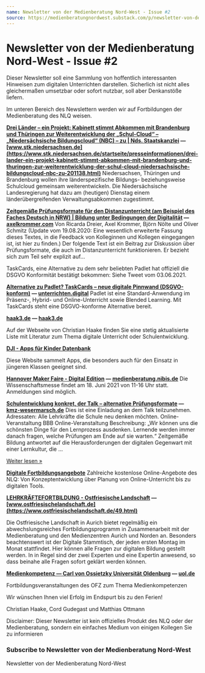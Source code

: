 ```yaml
---
name: Newsletter von der Medienberatung Nord-West - Issue #2
source: https://medienberatungnordwest.substack.com/p/newsletter-von-der-medienberatung-nord-west-issue-2-640751
---
```


# Newsletter von der Medienberatung Nord-West - Issue #2

Dieser Newsletter soll eine Sammlung von hoffentlich interessanten Hinweisen zum digitalen Unterrichten darstellen. Sicherlich ist nicht alles gleichermaßen umsetzbar oder sofort nutzbar, soll aber Denkanstöße liefern.

Im unteren Bereich des Newslettern werden wir auf Fortbildungen der Medienberatung des NLQ weisen.

**[Drei Länder – ein Projekt: Kabinett stimmt Abkommen mit Brandenburg und Thüringen zur Weiterentwicklung der „Schul-Cloud“ – „Niedersächsische Bildungscloud“ (NBC) – zu | Nds. Staatskanzlei](https://www.stk.niedersachsen.de/startseite/presseinformationen/drei-lander-ein-projekt-kabinett-stimmt-abkommen-mit-brandenburg-und-thuringen-zur-weiterentwicklung-der-schul-cloud-niedersachsische-bildungscloud-nbc-zu-201138.html?utm_campaign=Newsletter%20von%20der%20Medienberatung%20Nord-West&utm_medium=email&utm_source=Revue%20newsletter) — [www.stk.niedersachsen.de](https://www.stk.niedersachsen.de/startseite/presseinformationen/drei-lander-ein-projekt-kabinett-stimmt-abkommen-mit-brandenburg-und-thuringen-zur-weiterentwicklung-der-schul-cloud-niedersachsische-bildungscloud-nbc-zu-201138.html)** Niedersachsen, Thüringen und Brandenburg wollen ihre länderspezifische Bildungs- beziehungsweise Schulcloud gemeinsam weiterentwickeln. Die Niedersächsische Landesregierung hat dazu am (heutigen) Dienstag einem länderübergreifenden Verwaltungsabkommen zugestimmt.

**[Zeitgemäße Prüfungsformate für den Distanzunterricht (am Beispiel des Faches Deutsch in NRW) | Bildung unter Bedingungen der Digitalität](https://axelkrommer.com/2020/08/06/zeitgemase-prufungsformate-fur-den-distanzunterricht-am-beispiel-des-faches-deutsch-in-nrw/?utm_campaign=Newsletter%20von%20der%20Medienberatung%20Nord-West&utm_medium=email&utm_source=Revue%20newsletter) — [axelkrommer.com](https://axelkrommer.com/2020/08/06/zeitgemase-prufungsformate-fur-den-distanzunterricht-am-beispiel-des-faches-deutsch-in-nrw/)** Von Ricarda Dreier, Axel Krommer, Björn Nölte und Oliver Schmitz (Update vom 19.08.2020: Eine wesentlich erweiterte Fassung dieses Textes, in die Feedback von Kolleginnen und Kollegen eingegangen ist, ist hier zu finden.) Der folgende Text ist ein Beitrag zur Diskussion über Prüfungsformate, die auch im Distanzunterricht funktionieren. Er bezieht sich zum Teil sehr explizit auf…

TaskCards, eine Alternative zu dem sehr beliebten Padlet hat offiziell die DSGVO Konformität bestätigt bekommen: Siehe Tweet vom 03.06.2021.

**[Alternative zu Padlet? TaskCards – neue digitale Pinnwand (DSGVO-konform)](https://unterrichten.digital/2021/03/08/padlet-alternative-taskcards/?utm_campaign=Newsletter%20von%20der%20Medienberatung%20Nord-West&utm_medium=email&utm_source=Revue%20newsletter) — [unterrichten.digital](https://unterrichten.digital/2021/03/08/padlet-alternative-taskcards/)** Padlet ist eine Standard-Anwendung im Präsenz-, Hybrid- und Online-Unterricht sowie Blended Learning. Mit TaskCards steht eine DSGVO-konforme Alternative bereit.

**[haak3.de](https://haak3.de/B-cherliste-c388e5b975b4401f88c115db8df513f2?utm_campaign=Newsletter%20von%20der%20Medienberatung%20Nord-West&utm_medium=email&utm_source=Revue%20newsletter) — [haak3.de](https://haak3.de/B-cherliste-c388e5b975b4401f88c115db8df513f2)**

Auf der Webseite von Christian Haake finden Sie eine stetig aktualisierte Liste mit Literatur zum Thema digitale Unterricht oder Schulentwicklung.

**[DJI - Apps für Kinder Datenbank](https://gutes-aufwachsen-mit-medien.de/dji/index.cfm/action.showfull/key.3369?utm_campaign=Newsletter%20von%20der%20Medienberatung%20Nord-West&utm_medium=email&utm_source=Revue%20newsletter)**

Diese Website sammelt Apps, die besonders auch für den Einsatz in jüngeren Klassen geeignet sind.

**[Hannover Maker Faire - Digital Edition](https://medienberatung.nibis.de/maker-faire-und-maker-education_15740?utm_campaign=Newsletter%20von%20der%20Medienberatung%20Nord-West&utm_medium=email&utm_source=Revue%20newsletter) — [medienberatung.nibis.de](https://medienberatung.nibis.de/maker-faire-und-maker-education_15740)** Die Wissenschaftsmesse findet am 18. Juni 2021 von 11-16 Uhr statt. Anmeldungen sind möglich.

**[Schulentwicklung konkret, der Talk – alternative Prüfungsformate](https://kmz-wesermarsch.de/index.php/2021/06/02/schulentwicklung-konkret-der-talk-alternative-pruefungsformate/?utm_campaign=Newsletter%20von%20der%20Medienberatung%20Nord-West&utm_medium=email&utm_source=Revue%20newsletter) — [kmz-wesermarsch.de](https://kmz-wesermarsch.de/index.php/2021/06/02/schulentwicklung-konkret-der-talk-alternative-pruefungsformate/)** Dies ist eine Einladung an dem Talk teilzunehmen. Adressaten: Alle Lehrkräfte die Schule neu denken möchten. Online-Veranstaltung BBB Online-Veranstaltung Beschreibung: „Wir können uns die schönsten Dinge für den Lernprozess ausdenken. Lernende werden immer danach fragen, welche Prüfungen am Ende auf sie warten.“ Zeitgemäße Bildung antwortet auf die Herausforderungen der digitalen Gegenwart mit einer Lernkultur, die …

[Weiter lesen »](https://kmz-wesermarsch.de/index.php/2021/06/02/schulentwicklung-konkret-der-talk-alternative-pruefungsformate/)

**[Digitale Fortbildungsangebote](https://vedab.de/veran_suche.php?sachgebiet=&schulform=&such=Medienbildung&utm_campaign=Newsletter%20von%20der%20Medienberatung%20Nord-West&utm_medium=email&utm_source=Revue%20newsletter&veranstalter=)** Zahlreiche kostenlose Online-Angebote des NLQ: Von Konzeptentwicklung über Planung von Online-Unterricht bis zu digitalen Tools.

**[LEHRKRÄFTEFORTBILDUNG - Ostfriesische Landschaft](https://www.ostfriesischelandschaft.de/49.html?utm_campaign=Newsletter%20von%20der%20Medienberatung%20Nord-West&utm_medium=email&utm_source=Revue%20newsletter) — [www.ostfriesischelandschaft.de](https://www.ostfriesischelandschaft.de/49.html)**

Die Ostfriesische Landschaft in Aurich bietet regelmäßig ein abwechslungsreiches Fortbildungsprogramm in Zusammenarbeit mit der Medienberatung und den Medienzentren Aurich und Norden an. Besonders beachtenswert ist der Digitale Stammtisch, der jeden ersten Montag im Monat stattfindet. Hier können alle Fragen zur digitalen Bildung gestellt werden. In in Regel sind der zwei Experten und eine Expertin anwesend, so dass beinahe alle Fragen sofort geklärt werden können.

**[Medienkompetenz — Carl von Ossietzky Universität Oldenburg](https://uol.de/ofz/fortbildungsangebot/faecheruebergreifende-angebote/medienkompetenz-1?utm_campaign=Newsletter%20von%20der%20Medienberatung%20Nord-West&utm_medium=email&utm_source=Revue%20newsletter) — [uol.de](https://uol.de/ofz/fortbildungsangebot/faecheruebergreifende-angebote/medienkompetenz-1)**

Fortbildungsveranstaltungen des OFZ zum Thema Medienkompetenzen

Wir wünschen Ihnen viel Erfolg im Endspurt bis zu den Ferien!

Christian Haake, Cord Gudegast und Matthias Ottmann

Disclaimer: Dieser Newsletter ist kein offizielles Produkt des NLQ oder der Medienberatung, sondern ein einfaches Medium von einigen Kollegen Sie zu informieren

### Subscribe to **Newsletter von der Medienberatung Nord-West**

Newsletter von der Medienberatung Nord-West
